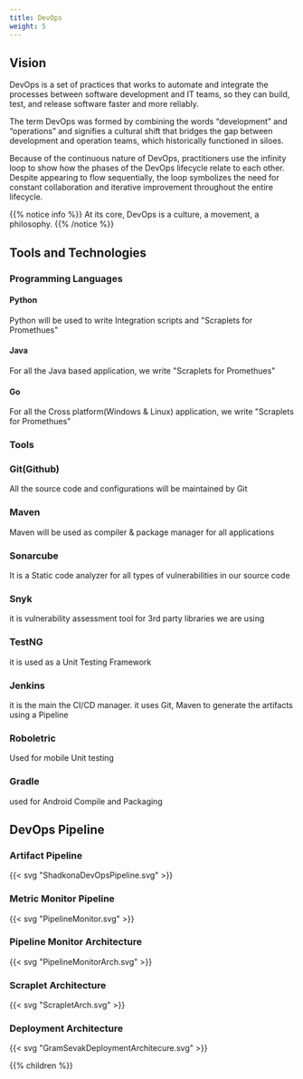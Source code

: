 ```yaml
---
title: DevOps
weight: 5
---
```


## Vision
DevOps is a set of practices that works to automate and integrate the processes between software development and IT teams, so they can build, test, and release software faster and more reliably.

The term DevOps was formed by combining the words “development” and “operations” and signifies a cultural shift that bridges the gap between development and operation teams, which historically functioned in siloes. 

Because of the continuous nature of DevOps, practitioners use the infinity loop to show how the phases of the DevOps lifecycle relate to each other. Despite appearing to flow sequentially, the loop symbolizes the need for constant collaboration and iterative improvement throughout the entire lifecycle.

{{% notice info %}}
At its core, DevOps is a culture, a movement, a philosophy.
{{% /notice %}}


## Tools and Technologies
### Programming Languages
#### Python
Python will be used to write Integration scripts and "Scraplets for Promethues"

#### Java
For all the Java based application, we write "Scraplets for Promethues"

#### Go
For all the Cross platform(Windows & Linux) application, we write "Scraplets for Promethues"

### Tools
### Git(Github)
All the source code and configurations will be maintained by Git

### Maven
Maven will be used as compiler & package manager for all applications

### Sonarcube
It is a Static code analyzer for all types of vulnerabilities in our source code

### Snyk
it is vulnerability assessment tool for 3rd party libraries we are using

### TestNG
it is used as a Unit Testing Framework

### Jenkins
it is the main the CI/CD manager. it uses Git, Maven to generate the artifacts using a Pipeline

### Roboletric
Used for mobile Unit testing

### Gradle
used for Android Compile and Packaging


## DevOps Pipeline

### Artifact Pipeline

{{< svg "ShadkonaDevOpsPipeline.svg" >}} 

### Metric Monitor Pipeline

{{< svg "PipelineMonitor.svg" >}} 

### Pipeline Monitor Architecture

{{< svg "PipelineMonitorArch.svg" >}}

### Scraplet Architecture

{{< svg "ScrapletArch.svg" >}}

### Deployment Architecture

{{< svg "GramSevakDeploymentArchitecure.svg" >}}

{{% children  %}}
